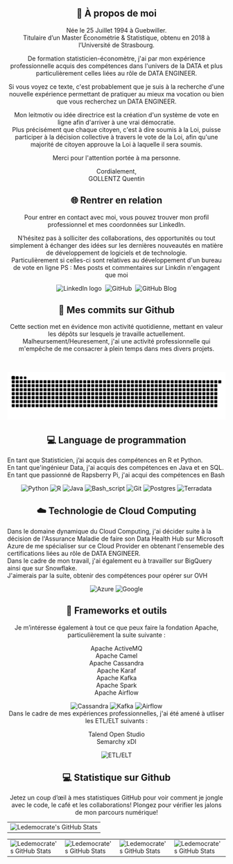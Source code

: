 <div align="center">
    <h2>🚀 À propos de moi</h2>
    <p>
Née le 25 Juillet 1994 à Guebwiller.<br>
Titulaire d’un Master Économétrie & Statistique, obtenu en 2018 à l’Université de Strasbourg.
        
De formation statisticien-économètre, j'ai par mon expérience professionnelle acquis des compétences dans l'univers de la DATA et plus particulièrement celles liées au rôle de DATA ENGINEER.

Si vous voyez ce texte, c'est probablement que je suis à la recherche d'une nouvelle expérience permettant de pratiquer au mieux ma vocation ou bien que vous recherchez un DATA ENGINEER.

Mon leitmotiv ou idée directrice est la création d'un système de vote en ligne afin d'arriver à une vrai démocratie.<br>
Plus précisément que chaque citoyen, c'est à dire soumis à la Loi, puisse participer à la décision collective à travers le vote de la Loi, afin qu'une majorité de citoyen approuve la Loi à laquelle il sera soumis.    

Merci pour l'attention portée à ma personne.

Cordialement,<br>
GOLLENTZ Quentin
    </p>
</div>

<div align="center">
    <h2 align="center" class="section-heading">🌐 Rentrer en relation</h2>
    <p>
Pour entrer en contact avec moi, vous pouvez trouver mon profil professionnel et mes coordonnées sur LinkedIn.<br>

N’hésitez pas à solliciter des collaborations, des opportunités ou tout simplement à échanger des idées sur les dernières nouveautés en matière de développement de logiciels et de technologie.<br> 
Particulièrement si celles-ci sont relatives au développement d'un bureau de vote en ligne
PS : Mes posts et commentaires sur Linkdin n'engagent que moi
    </p>
  <div align="center" style="display: flex; gap: 8px; justify-content: center; align-items: center; flex-wrap: wrap;">
    <a href="https://www.linkedin.com/in/quentin-gollentz-697993172/" style="text-decoration: none; display: flex;">
        <img src="https://img.shields.io/badge/linkedin-%230077B5.svg?style=for-the-badge&logo=linkedin&logoColor=white" alt="LinkedIn logo" />
    </a>
    <a href="https://github.com/ledemocrate" style="text-decoration: none; display: flex;">
        <img src="https://img.shields.io/badge/GitHub-%23121011.svg?logo=github&logoColor=white" alt="GitHub" />
    </a>
    <a href="https://ledemocrate.github.io/quarto_blog/" style="text-decoration: none; display: flex;">
        <img src="https://img.shields.io/badge/GitHub%20Pages-121013?logo=github&logoColor=white" alt="GitHub Blog" />
    </a>
  </div>

</div>

<div align="center">
  <h2>🚀 Mes commits sur Github</h2>
    <p>Cette section met en évidence mon activité quotidienne, mettant en valeur les dépôts sur lesquels je travaille actuellement.<br>
Malheursement/Heuresement, j'ai une activité professionnelle qui m'empêche de me consacrer à plein temps dans mes divers projets.
    </p>
<br clear="both">

![Snake animation](https://raw.githubusercontent.com/ledemocrate/ledemocrate/output/github-contribution-grid-snake-dark.svg)

</div>

<h2 align="center" class="section-heading">💻 Language de programmation</h2>
<p> En tant que Statisticien, j’ai acquis des compétences en R et Python.<br>
    En tant que'ingénieur Data, j'ai acquis des compétences en Java et en SQL.<br>
    En tant que passionné de Rapsberry Pi, j'ai acqui des compétences en Bash</p>
<div align="center">
  <img src="https://img.shields.io/badge/Python-3776AB?logo=python&logoColor=fff" alt="Python"/>
  <img src="https://img.shields.io/badge/R-%23276DC3.svg?logo=r&logoColor=white" alt="R"/>
  <img src="https://img.shields.io/badge/Java-%23ED8B00.svg?logo=openjdk&logoColor=white" alt="Java"/>
  <img src="https://img.shields.io/badge/bash_script-%23121011.svg?style=for-the-badge&logo=gnu-bash&logoColor=white=" alt="Bash_script"/>
  <img src="https://img.shields.io/badge/Git-F05032?logo=git&logoColor=fff" alt="Git"/>
  <img src="https://img.shields.io/badge/Postgres-%23316192.svg?logo=postgresql&logoColor=white" alt="Postgres"/>
  <img src="https://img.shields.io/badge/Teradata-F37440?logo=teradata&logoColor=fff" alt="Terradata"/>

</div>
<h2 align="center" class="section-heading">☁️  Technologie de Cloud Computing</h2>
<p>Dans le domaine dynamique du Cloud Computing, j'ai décider suite à la décision de l'Assurance Maladie de faire son Data Health Hub sur Microsoft Azure de me spécialiser sur ce Cloud Provider en obtenant l'ensemeble des certifications liées au rôle de DATA ENGINEER.<br>
Dans le cadre de mon travail, j'ai également eu à travailler sur BigQuery ainsi que sur Snowflake.<br>
J'aimerais par la suite, obtenir des compétences pour opérer sur OVH</p>
<div align="center">
  <img src="https://img.shields.io/badge/Azure-0089D6?style=for-the-badge&logo=microsoftazure&logoColor=white" alt="Azure"/>
  <img src="https://img.shields.io/badge/Google%20Cloud-%234285F4.svg?logo=google-cloud&logoColor=white" alt="Google"/>
</div>

<h2 align="center" class="section-heading">🔧 Frameworks et outils</h2>
<div align="center">
<p>Je m’intéresse également à tout ce que peux faire la fondation Apache, particulièrement la suite suivante : <br>
    
Apache ActiveMQ<br>
Apache Camel<br>
Apache Cassandra<br>
Apache Karaf<br>
Apache Kafka<br>
Apache Spark<br>
Apache Airflow<br>
<div align="center">
  <img src="https://img.shields.io/badge/cassandra-%231287B1.svg?style=for-the-badge&logo=apache-cassandra&logoColor=white" alt="Cassandra"/>
  <img src="https://img.shields.io/badge/Apache%20Kafka-000?style=for-the-badge&logo=apachekafka" alt="Kafka"/>
  <img src="https://img.shields.io/badge/Apache%20Airflow-017CEE?style=for-the-badge&logo=Apache%20Airflow&logoColor=white" alt="Airflow"/>

</div>
Dans le cadre de mes expériences professionnelles, j'ai été amené à utliser les ETL/ELT suivants : <br>

Talend Open Studio<br>
Semarchy xDI<br>
</div>   
</p>
<div align="center">
  <img src="https://custom-icon-badges.demolab.com/badge/ETL-9370DB?logo=etl-logo&logoColor=fff" alt="ETL/ELT"/>
</div>

<div align="center">
<h2 align="center" class="section-heading"> 💻 Statistique sur Github</h2>
<p>Jetez un coup d’œil à mes statistiques GitHub pour voir comment je jongle avec le code, le café et les collaborations! Plongez pour vérifier les jalons de mon parcours numérique!</p>
 <table align="center" width="100%" height="100%" >
    <tr>
       <td><img style="border: none;" src="https://github-profile-summary-cards.vercel.app/api/cards/profile-details?username=ledemocrate&theme=github_dark" alt="Ledemocrate's GitHub Stats"/></td>
       <!-- <td><a href="https://git.io/streak-stats"><img src="https://streak-stats.demolab.com?user=antoniorodr&theme=github-dark&hide_border=true" alt="GitHub Streak" /></a></td> -->
    </tr>
 </table>

 <table align="center" width="100%" height="100%" >
    <tr>
        <td><img style="border: none;" src="https://github-profile-summary-cards.vercel.app/api/cards/stats?username=ledemocrate&theme=github_dark" alt="Ledemocrate's GitHub Stats"/></td>
        <td><img style="border: none;" src="https://github-profile-summary-cards.vercel.app/api/cards/productive-time?username=ledemocrate&theme=github_dark&utcOffset=1" alt="Ledemocrate's GitHub Stats"/>
        <td><img style="border: none;" src="https://github-profile-summary-cards.vercel.app/api/cards/repos-per-language?username=ledemocrate&theme=github_dark" alt="Ledemocrate's GitHub Stats"/></td>
        <td><img style="border: none;" src="https://github-profile-summary-cards.vercel.app/api/cards/most-commit-language?username=ledemocrate&theme=github_dark" alt="Ledemocrate's GitHub Stats"/></td>
    </tr>
 </table>
</div>
